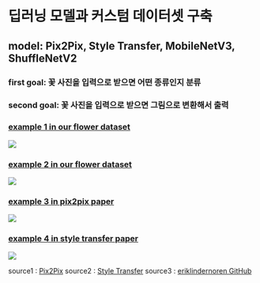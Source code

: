 # 딥러닝 모델과 커스텀 데이터셋 구축
## model: Pix2Pix, Style Transfer, MobileNetV3, ShuffleNetV2
  
### first goal: 꽃 사진을 입력으로 받으면 어떤 종류인지 분류
### second goal: 꽃 사진을 입력으로 받으면 그림으로 변환해서 출력

### [example 1 in our flower dataset](https://github.com/project-flooming/Flooming-DeepLearning/blob/main/figure/figure4.JPG)
<img src = "https://github.com/project-flooming/Floming-deeplearning/blob/main/figure/figure4.JPG?raw=true">

### [example 2 in our flower dataset](https://github.com/project-flooming/Flooming-DeepLearning/blob/main/figure/figure5.JPG)
<img src = "https://github.com/project-flooming/Floming-deeplearning/blob/main/figure/figure5.JPG?raw=true">

### [example 3 in pix2pix paper](https://github.com/project-flooming/Flooming-DeepLearning/blob/main/figure/figure1.JPG)  
<img src = "https://github.com/project-flooming/Floming-deeplearning/blob/main/figure/figure1.JPG?raw=true">

### [example 4 in style transfer paper](https://github.com/project-flooming/Flooming-DeepLearning/blob/main/figure/figure2.JPG)
<img src = "https://github.com/project-flooming/Floming-deeplearning/blob/main/figure/figure2.JPG?raw=true">



source1 : [Pix2Pix](https://arxiv.org/abs/1611.07004)
source2 : [Style Transfer](https://arxiv.org/abs/1508.06576)
source3 : [eriklindernoren GitHub](https://github.com/eriklindernoren/Fast-Neural-Style-Transfer)